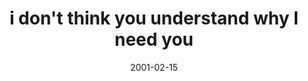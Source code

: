 ---
layout: base.njk
title : 'i don&#39;t think you understand why I need you' 
view_title : 'i don&#39;t think you understand why I need you' 
year : '2001' 
date : '2001-02-15' 
img_file : '/drawing/needyou.png' 
html_file : 'needyou' 
next_html : 'sendingback.html' 
year_order : '27' 
permalink : "title/{{html_file}}.html"
---